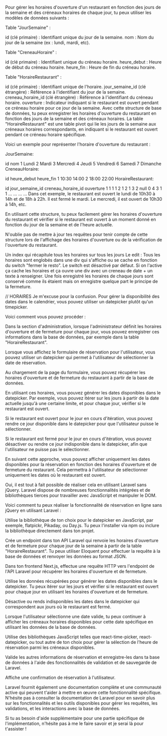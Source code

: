 Pour gérer les horaires d'ouverture d'un restaurant en fonction des jours de la semaine et des créneaux horaires de chaque jour, tu peux utiliser les modèles de données suivants :

Table "JourSemaine" :

id (clé primaire) : Identifiant unique du jour de la semaine.
nom : Nom du jour de la semaine (ex : lundi, mardi, etc).


Table "CreneauHoraire" :

id (clé primaire) : Identifiant unique du créneau horaire.
heure_debut : Heure de début du créneau horaire.
heure_fin : Heure de fin du créneau horaire.


Table "HoraireRestaurant" :

id (clé primaire) : Identifiant unique de l'horaire.
jour_semaine_id (clé étrangère) : Référence à l'identifiant du jour de la semaine.
creneau_horaire_id (clé étrangère) : Référence à l'identifiant du créneau horaire.
ouverture : Indicateur indiquant si le restaurant est ouvert pendant ce créneau horaire pour ce jour de la semaine.
Avec cette structure de base de données, tu peux enregistrer les horaires d'ouverture du restaurant en fonction des jours de la semaine et des créneaux horaires. La table "HoraireRestaurant" est une table pivot qui lie les jours de la semaine aux créneaux horaires correspondants, en indiquant si le restaurant est ouvert pendant ce créneau horaire spécifique.

Voici un exemple pour représenter l'horaire d'ouverture du restaurant :

JourSemaine:

id	nom
1	Lundi
2	Mardi
3	Mercredi
4	Jeudi
5	Vendredi
6	Samedi
7	Dimanche
CreneauHoraire:

id	heure_debut	heure_fin
1	10:30	14:00
2	18:00	22:00
HoraireRestaurant:

id	jour_semaine_id	creneau_horaire_id	ouverture
1	1	1	1
2	1	2	1
3	2	null	0
4	3	1	1
...	...	...	...
Dans cet exemple, le restaurant est ouvert le lundi de 10h30 à 14h et de 18h à 22h. Il est fermé le mardi. Le mercredi, il est ouvert de 10h30 à 14h, etc.

En utilisant cette structure, tu peux facilement gérer les horaires d'ouverture du restaurant et vérifier si le restaurant est ouvert à un moment donné en fonction du jour de la semaine et de l'heure actuelle.

N'oublie pas de mettre à jour tes requêtes pour tenir compte de cette structure lors de l'affichage des horaires d'ouverture ou de la vérification de l'ouverture du restaurant.

Un index qui récapitule tous les horaires sur tous les jours
Le edit :
Tous les horaires sont englobés dans une div qui s'affiche ou se cache en fonction du switch "fermer le resto". Le switch est désactivé par défaut. Si on l'active ça cache les horaires et ça ouvre une div avec un creneau de date + un texte à renseigner.  Une fois enregistré les horaires de chaque jours sont conservé comme ils étaient mais on enregistre quelque part le principe de la fermeture.


// HORAIRES 
Je m'excuse pour la confusion. Pour gérer la disponibilité des dates dans le calendrier, vous pouvez utiliser un datepicker plutôt qu'un timepicker.

Voici comment vous pouvez procéder :

Dans la section d'administration, lorsque l'administrateur définit les horaires d'ouverture et de fermeture pour chaque jour, vous pouvez enregistrer ces informations dans la base de données, par exemple dans la table "HoraireRestaurant".

Lorsque vous affichez le formulaire de réservation pour l'utilisateur, vous pouvez utiliser un datepicker qui permet à l'utilisateur de sélectionner la date de réservation.

Au chargement de la page du formulaire, vous pouvez récupérer les horaires d'ouverture et de fermeture du restaurant à partir de la base de données.

En utilisant ces horaires, vous pouvez générer les dates disponibles dans le datepicker. Par exemple, vous pouvez itérer sur les jours à partir de la date actuelle jusqu'à une certaine limite, et pour chaque jour, vérifier si le restaurant est ouvert.

Si le restaurant est ouvert pour le jour en cours d'itération, vous pouvez rendre ce jour disponible dans le datepicker pour que l'utilisateur puisse le sélectionner.

Si le restaurant est fermé pour le jour en cours d'itération, vous pouvez désactiver ou rendre ce jour indisponible dans le datepicker, afin que l'utilisateur ne puisse pas le sélectionner.

En suivant cette approche, vous pouvez afficher uniquement les dates disponibles pour la réservation en fonction des horaires d'ouverture et de fermeture du restaurant. Cela permettra à l'utilisateur de sélectionner uniquement les dates où le restaurant est ouvert.





Oui, il est tout à fait possible de réaliser cela en utilisant Laravel sans jQuery. Laravel dispose de nombreuses fonctionnalités intégrées et de bibliothèques tierces pour travailler avec JavaScript et manipuler le DOM.

Voici comment tu peux réaliser la fonctionnalité de réservation en ligne sans jQuery en utilisant Laravel :

Utilise la bibliothèque de ton choix pour le datepicker en JavaScript, par exemple, flatpickr, Pikaday, ou Day.js. Tu peux l'installer via npm ou inclure la bibliothèque directement dans ton projet.

Crée un endpoint dans ton API Laravel qui renvoie les horaires d'ouverture et de fermeture pour chaque jour de la semaine à partir de la table "HoraireRestaurant". Tu peux utiliser Eloquent pour effectuer la requête à la base de données et renvoyer les données au format JSON.

Dans ton frontend Next.js, effectue une requête HTTP vers l'endpoint de l'API Laravel pour récupérer les horaires d'ouverture et de fermeture.

Utilise les données récupérées pour générer les dates disponibles dans le datepicker. Tu peux itérer sur les jours et vérifier si le restaurant est ouvert pour chaque jour en utilisant les horaires d'ouverture et de fermeture.

Désactive ou rends indisponibles les dates dans le datepicker qui correspondent aux jours où le restaurant est fermé.

Lorsque l'utilisateur sélectionne une date valide, tu peux continuer à afficher les créneaux horaires disponibles pour cette date spécifique en utilisant les données de la base de données.

Utilise des bibliothèques JavaScript telles que react-time-picker, react-datepicker, ou tout autre de ton choix pour gérer la sélection de l'heure de réservation parmi les créneaux disponibles.

Valide les autres informations de réservation et enregistre-les dans ta base de données à l'aide des fonctionnalités de validation et de sauvegarde de Laravel.

Affiche une confirmation de réservation à l'utilisateur.

Laravel fournit également une documentation complète et une communauté active qui peuvent t'aider à mettre en œuvre cette fonctionnalité spécifique. N'hésite pas à consulter la documentation de Laravel pour en savoir plus sur les fonctionnalités et les outils disponibles pour gérer les requêtes, les validations, et les interactions avec la base de données.

Si tu as besoin d'aide supplémentaire pour une partie spécifique de l'implémentation, n'hésite pas à me le faire savoir et je serai là pour t'assister !